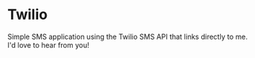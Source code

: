 # Twilio

Simple SMS application using the Twilio SMS API that links directly to me. I'd love to hear from you!
